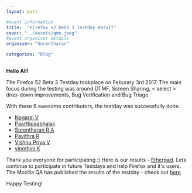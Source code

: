 ```yaml
---
layout: post

#event information
title:  "Firefox 52 beta 3 Testday Result"
cover: "../assets/qmo.jpeg"
#event organiser details
organiser: "Surentharan"

categories: "blog"
---
```


**Hello All!**

<p>The  Firefox 52 Beta 3 Testday tookplace on Feburary 3rd 2017. The main focus during the testing was around DTMF, Screen Sharing, < select > drop-down improvements, Bug Verification and Bug Triage.</p>
<p>With these 6 awesome contributors, the testday was successfully done.</p>


- [Nagaraj V](https://twitter.com/nagarajnaidu921)
- [Paarttipaabhalaji](https://twitter.com/paarilovely)
- [Surentharan R A](https://twitter.com/surentharan7)
- [Pavithra R](https://twitter.com/thespesiamuktha)
- [Vishnu Priya V](https://twitter.com/vkpriya15)
- [vinothini K](https://twitter.com/vinosri99)

Thank you everyone for participating :)
Here is our results - [Etherpad](https://public.etherpad-mozilla.org/p/MozillaIn-QA-testday-20170203). Lets continue to participate in future Testdays and help Firefox and it's users.
The Mozilla QA has published the results of the testday - check out [here](https://mozillatn.github.io/blog/Firefox-52-beta3-Testday-Result/)
<p>Happy Testing!</p>
